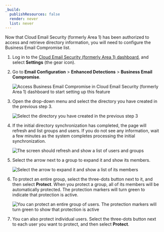 ```yaml
---
_build:
  publishResources: false
  render: never
  list: never
---
```


Now that Cloud Email Security (formerly Area 1) has been authorized to access and retrieve directory information, you will need to configure the Business Email Compromise list.

1. Log in to the [Cloud Email Security (formerly Area 1) dashboard](https://horizon.area1security.com/), and select **Settings** (the gear icon).

2. Go to **Email Configuration** > **Enhanced Detections** > **Business Email Compromise**.

    ![Access Business Email Compromise in Cloud Email Security (formerly Area 1) dashboard to start setting up this feature](/images/email-security/bec/o365/step2-business-email-compromise.png)

3. Open the drop-down menu and select the directory you have created in the previous step 3.

    ![Select the directory you have created in the previous step 3](/images/email-security/bec/o365/step3-office365.png)

4. If the initial directory synchronization has completed, the page will refresh and list groups and users. If you do not see any information, wait a few minutes as the system completes processing the initial synchronization.

    ![The screen should refresh and show a list of users and groups](/images/email-security/bec/o365/step4-business-list.png)

5. Select the arrow next to a group to expand it and show its members.

    ![Select the arrow to expand it and show a list of its members](/images/email-security/bec/o365/step5-show-members.png)

6. To protect an entire group, select the three-dots button next to it, and then select **Protect**. When you protect a group, all of its members will be automatically protected. The protection markers will turn green to indicate that protection is active.

    ![You can protect an entire group of users. The protection markers will turn green to show that protection is active](/images/email-security/bec/o365/step6-protect-group.png)

7. You can also protect individual users. Select the three-dots button next to each user you want to protect, and then select **Protect**.